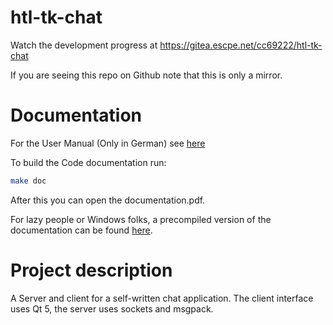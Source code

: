 # htl-tk-chat
Watch the development progress at https://gitea.escpe.net/cc69222/htl-tk-chat

If you are seeing this repo on Github note that this is only a mirror.
# Documentation
For the User Manual (Only in German) see [here](./decription/manual.pdf)

To build the Code documentation run:

```bash
make doc
```

After this you can open the documentation.pdf.

For lazy people or Windows folks, a precompiled version of the documentation can be found [here](./documentation.pdf).
# Project description
A Server and client for a self-written chat application.
The client interface uses Qt 5, the server uses sockets and msgpack.

